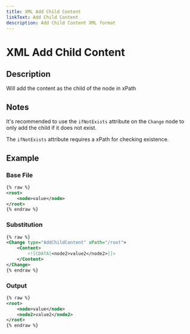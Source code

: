 ```yaml
---
title: XML Add Child Content
linkText: Add Child Content
description: Add Child Content XML format
---
```


# XML Add Child Content

## Description

Will add the content as the child of the node in xPath

## Notes

It's recommended to use the `ifNotExists` attribute on the `Change` node to only add the child if it does not exist.

The `ifNotExists` attribute requires a xPath for checking existence.

## Example

### Base File

```XML
{% raw %}
<root>
    <node>value</node>
</root>
{% endraw %}
```

### Substitution

```XML
{% raw %}
<Change type="AddChildContent" xPath="/root">
    <Content>
        <![CDATA[<node2>value2</node2>]]>
    </Content>
</Change>
{% endraw %}
```

### Output

```XML
{% raw %}
<root>
    <node>value</node>
    <node2>value2</node2>
</root>
{% endraw %}
```
